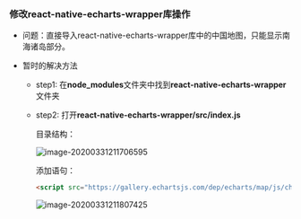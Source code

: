 ### 修改react-native-echarts-wrapper库操作

* 问题：直接导入react-native-echarts-wrapper库中的中国地图，只能显示南海诸岛部分。

* 暂时的解决方法

  * step1: 在**node_modules**文件夹中找到**react-native-echarts-wrapper**文件夹

  * step2: 打开**react-native-echarts-wrapper/src/index.js**

    目录结构：

    ![image-20200331211706595](C:%5CUsers%5Cde'l'l%5CAppData%5CRoaming%5CTypora%5Ctypora-user-images%5Cimage-20200331211706595.png)

    添加语句：

    ```html
    <script src="https://gallery.echartsjs.com/dep/echarts/map/js/china.js"></script>
    ```

    ![image-20200331211807425](C:%5CUsers%5Cde'l'l%5CAppData%5CRoaming%5CTypora%5Ctypora-user-images%5Cimage-20200331211807425.png)

    <script src="https://gallery.echartsjs.com/dep/echarts/map/js/china.js"></script>

